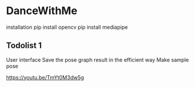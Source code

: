 # DanceWithMe

installation
pip install opencv
pip install mediapipe


## Todolist 1
User interface
Save the pose graph result in the efficient way
Make sample pose


https://youtu.be/TmYt0M3dw5g

